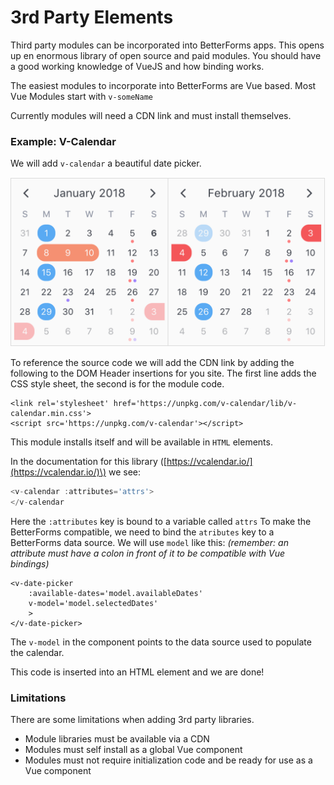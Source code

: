 # 3rd Party Elements

Third party modules can be incorporated into BetterForms apps. This opens up en enormous library of open source and paid modules. You should have a good working knowledge of VueJS and how binding works.

The easiest modules to incorporate into BetterForms are Vue based. Most Vue Modules start with `v-someName` 

Currently modules will need a CDN link and must install themselves.

### Example: V-Calendar

We will add `v-calendar` a beautiful date picker.

![V-Calendar](../.gitbook/assets/welcome-1.png)

To reference the source code we will add the CDN link by adding the following to the DOM Header insertions for you site. The first line adds the CSS style sheet, the second is for the module code.

```markup
<link rel='stylesheet' href='https://unpkg.com/v-calendar/lib/v-calendar.min.css'>
<script src='https://unpkg.com/v-calendar'></script>
```

This module installs itself and will be available in `HTML` elements.

In the documentation for this library \([https://vcalendar.io/](https://vcalendar.io/)\) we see:

```javascript
<v-calendar :attributes='attrs'>
</v-calendar
```

Here the `:attributes` key is bound to a variable called `attrs` To make the BetterForms compatible, we need to bind the `atributes` key to a BetterForms data source. We will use `model` like this: _\(remember: an attribute must have a colon in front of it to be compatible with Vue bindings\)_

```text
<v-date-picker 
    :available-dates='model.availableDates' 
    v-model='model.selectedDates'
    >
</v-date-picker>
```

The `v-model` in the component  points to the data source used to populate the calendar.

This code is inserted into an HTML element and we are done!

### Limitations

There are some limitations when adding 3rd party libraries.

* Module libraries must be available via a CDN
* Modules must self install as a global Vue component
* Modules must not require initialization code and be ready for use as a Vue component











